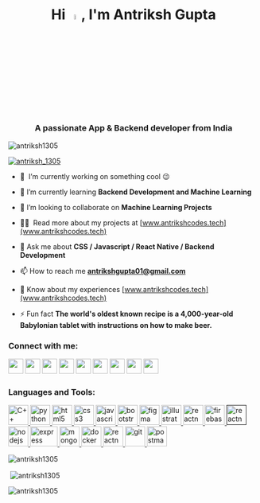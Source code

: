 <h1 align="center">Hi <a href="https://www.gautamkrishnar.com/"><img src="https://media.giphy.com/media/hvRJCLFzcasrR4ia7z/giphy.gif" width="5%"></a>, I'm Antriksh Gupta</h1>
<h3 align="center">A passionate App & Backend developer from India</h3>

<p align="left"> <img src="https://komarev.com/ghpvc/?username=antriksh1305&label=Profile%20views&color=0e75b6&style=flat" alt="antriksh1305" /> </p>

<p align="left"> <a href="https://twitter.com/antriksh_1305" target="blank"><img src="https://img.shields.io/twitter/follow/antriksh_1305?logo=twitter&style=for-the-badge" alt="antriksh_1305" /></a> </p>

- 🔭 &nbsp;I’m currently working on something cool :wink:

- 🌱 I’m currently learning **Backend Development and Machine Learning**

- 👯 I’m looking to collaborate on **Machine Learning Projects**

- 👨‍💻 &nbsp;Read more about my projects at [www.antrikshcodes.tech](www.antrikshcodes.tech)

- 💬 Ask me about **CSS / Javascript / React Native / Backend Development**

- 📫 How to reach me **antrikshgupta01@gmail.com**

- 📄 Know about my experiences [www.antrikshcodes.tech](www.antrikshcodes.tech)

- ⚡ Fun fact **The world's oldest known recipe is a 4,000-year-old Babylonian tablet with instructions on how to make beer.**

<h3 align="left">Connect with me:</h3>
<p align="left">
<a href="https://linkedin.com/in/antriksh1305"><img src="https://img.shields.io/badge/linkedin-%230077B5.svg?style=for-the-badge&logo=linkedin&logoColor=white" style="margin-bottom: 4px;" height="30px" target="_blank"></a>
<a href="https://leetcode.com/antriksh01"><img src="https://img.shields.io/badge/LeetCode-000000?style=for-the-badge&logo=LeetCode&logoColor=#d16c06" style="margin-bottom: 4px;" height="30px" target="_blank"></a>
<a href="https://codeforces.com/profile/antriksh01"><img src="https://img.shields.io/badge/Codeforces-445f9d?style=for-the-badge&logo=Codeforces&logoColor=white" style="margin-bottom: 4px;" height="30px" target="_blank"></a>
<a href="https://discuss.codechef.com/u/antriksh_01/summary"><img src="https://img.shields.io/badge/CodeChef-%23964B00.svg?style=for-the-badge&logo=CodeChef&logoColor=white" style="margin-bottom: 4px;" height="30px" target="_blank"></a>
<a href="https://auth.geeksforgeeks.org/user/antrikshgupta01/profile"><img src="https://img.shields.io/badge/GeeksforGeeks-darkgreen?style=for-the-badge&logo=geeksforgeeks&logoColor=white" style="margin-bottom: 4px;" height="30px" target="_blank"></a>
<a href="https://www.hackerrank.com/antrikshgupta01"><img src="https://img.shields.io/badge/-Hackerrank-2EC866?style=for-the-badge&logo=HackerRank&logoColor=white" style="margin-bottom: 4px;" height="30px" target="_blank"></a>
<a href="https://www.instagram.com/antrix___01"><img src="https://img.shields.io/badge/Instagram-%23E4405F.svg?style=for-the-badge&logo=Instagram&logoColor=white" style="margin-bottom: 4px;" height="30px" target="_blank"></a>
<a href="https://medium.com/@antrikshgupta01"><img src="https://img.shields.io/badge/Medium-12100E?style=for-the-badge&logo=medium&logoColor=white" style="margin-bottom: 4px;" height="30px" target="_blank"></a>
<a href="https://twitter.com/antriksh_1305"><img src="https://img.shields.io/badge/Twitter-%231DA1F2.svg?style=for-the-badge&logo=Twitter&logoColor=white" style="margin-bottom: 4px;" height="30px" target="_blank"></a>
</p>

<h3 align="left">Languages and Tools:</h3>
<p align="left"> 
<a href="https://www.w3schools.com/cpp/" target="_blank" rel="noreferrer"> <img src="https://cdn.worldvectorlogo.com/logos/c.svg" alt="C++" width="40" height="40"/> </a> 
<a href="https://www.python.org" target="_blank" rel="noreferrer"> <img src="https://cdn.worldvectorlogo.com/logos/python-5.svg" alt="python" width="40" height="40"/> </a> 
<a href="https://www.w3.org/html/" target="_blank" rel="noreferrer"> <img src="https://cdn.worldvectorlogo.com/logos/html-1.svg" alt="html5" width="40" height="40"/> </a> 
<a href="https://www.w3schools.com/css/" target="_blank" rel="noreferrer"> <img src="https://cdn.worldvectorlogo.com/logos/css-3.svg" alt="css3" width="40" height="40"/> </a> 
<a href="https://developer.mozilla.org/en-US/docs/Web/JavaScript" target="_blank" rel="noreferrer"> <img src="https://cdn.worldvectorlogo.com/logos/logo-javascript.svg" alt="javascript" width="40" height="40"/> </a> 
<a href="https://getbootstrap.com" target="_blank" rel="noreferrer"> <img src="https://cdn.worldvectorlogo.com/logos/bootstrap-4.svg" alt="bootstrap" width="40" height="40"/> </a> 
<a href="https://www.figma.com/" target="_blank" rel="noreferrer"> <img src="https://www.vectorlogo.zone/logos/figma/figma-icon.svg" alt="figma" width="40" height="40"/> </a> 
<a href="https://www.adobe.com/in/products/illustrator.html" target="_blank" rel="noreferrer"> <img src="https://cdn.worldvectorlogo.com/logos/adobe-illustrator-cc-icon.svg" alt="illustrator" width="40" height="40"/> </a> 
<a href="https://reactnative.dev/" target="_blank" rel="noreferrer"> <img src="https://reactnative.dev/img/header_logo.svg" alt="reactnative" width="40" height="40"/> </a> 
<a href="https://firebase.google.com/" target="_blank" rel="noreferrer"> <img src="https://www.vectorlogo.zone/logos/firebase/firebase-icon.svg" alt="firebase" width="40" height="40"/> </a> 
<a href="" target="_blank" rel="noreferrer"> <img src="https://cdn.worldvectorlogo.com/logos/react-native-firebase-1.svg" alt="reactnativefirebase" width="40" height="40"/> </a> 
<a href="https://nodejs.org" target="_blank" rel="noreferrer"> <img src="https://cdn.worldvectorlogo.com/logos/nodejs-1.svg" alt="nodejs" width="40" height="40"/> </a> 
<a href="https://expressjs.com" target="_blank" rel="noreferrer"> <img src="https://cdn.worldvectorlogo.com/logos/express-109.svg" alt="express" width="55" height="40"/> </a> 
<a href="https://www.mongodb.com/" target="_blank" rel="noreferrer"> <img src="https://cdn.worldvectorlogo.com/logos/mongodb-icon-1.svg" alt="mongodb" width="40" height="40"/> </a> 
<a href="https://www.docker.com/" target="_blank" rel="noreferrer"> <img src="https://cdn.worldvectorlogo.com/logos/docker.svg" alt="docker" width="40" height="40"/> </a> 
<a href="https://kubernetes.io/" target="_blank" rel="noreferrer"> <img src="https://cdn.worldvectorlogo.com/logos/kubernets.svg" alt="reactnative" width="40" height="40"/> </a> 
<a href="https://git-scm.com/" target="_blank" rel="noreferrer"> <img src="https://www.vectorlogo.zone/logos/git-scm/git-scm-icon.svg" alt="git" width="40" height="40"/> </a> 
<a href="https://postman.com" target="_blank" rel="noreferrer"> <img src="https://www.vectorlogo.zone/logos/getpostman/getpostman-icon.svg" alt="postman" width="40" height="40"/> </a> 
</p>

<p><img align="center" src="https://github-readme-stats.vercel.app/api/top-langs?username=antriksh1305&show_icons=true&locale=en&layout=compact" alt="antriksh1305" /></p>

<p>&nbsp;<img align="center" src="https://github-readme-stats.vercel.app/api?username=antriksh1305&show_icons=true&locale=en" alt="antriksh1305" /></p>
<!-- ![Anurag's GitHub stats](https://github-readme-stats.vercel.app/api?username=antriksh1305&theme=dark&show_icons=true) -->
<p><img align="center" src="https://github-readme-streak-stats.herokuapp.com/?user=antriksh1305&" alt="antriksh1305" /></p>
